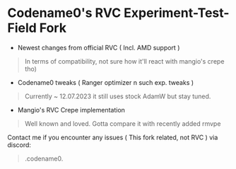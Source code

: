 # Codename0's RVC Experiment-Test-Field Fork

- Newest changes from official RVC ( Incl. AMD support )
> In terms of compatibility, not sure how it'll react with mangio's crepe tho)
- Codename0 tweaks ( Ranger optimizer n such exp. tweaks )
> Currently ~ 12.07.2023 it still uses stock AdamW but stay tuned.
- Mangio's RVC Crepe implementation
> Well known and loved. Gotta compare it with recently added rmvpe  

Contact me if you encounter any issues ( This fork related, not RVC ) via discord:
> .codename0.
